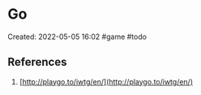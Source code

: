 # Go

Created: 2022-05-05 16:02
#game #todo


## References
1. [http://playgo.to/iwtg/en/](http://playgo.to/iwtg/en/)

